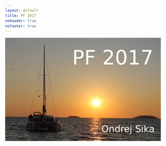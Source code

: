 ```yaml
---
layout: default
title: PF 2017
noheader: true
nofooter: true
---
```


![PF 2017](/static/content/pf2017/pf2017_small.jpg)

